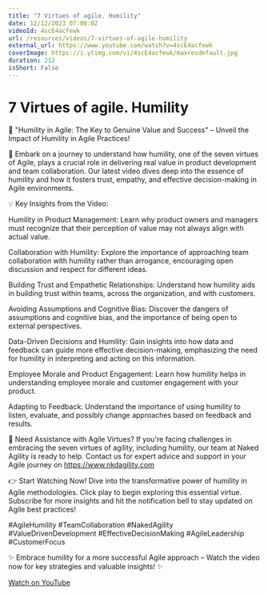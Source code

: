 ```yaml
---
title: "7 Virtues of agile. Humility"
date: 12/12/2023 07:00:02
videoId: 4scE4acfewk
url: /resources/videos/7-virtues-of-agile-humility
external_url: https://www.youtube.com/watch?v=4scE4acfewk
coverImage: https://i.ytimg.com/vi/4scE4acfewk/maxresdefault.jpg
duration: 212
isShort: False
---
```


# 7 Virtues of agile. Humility

🌟 "Humility in Agile: The Key to Genuine Value and Success" – Unveil the Impact of Humility in Agile Practices!

🚀 Embark on a journey to understand how humility, one of the seven virtues of Agile, plays a crucial role in delivering real value in product development and team collaboration. Our latest video dives deep into the essence of humility and how it fosters trust, empathy, and effective decision-making in Agile environments.

💡 Key Insights from the Video:

Humility in Product Management: Learn why product owners and managers must recognize that their perception of value may not always align with actual value.

Collaboration with Humility: Explore the importance of approaching team collaboration with humility rather than arrogance, encouraging open discussion and respect for different ideas.

Building Trust and Empathetic Relationships: Understand how humility aids in building trust within teams, across the organization, and with customers.

Avoiding Assumptions and Cognitive Bias: Discover the dangers of assumptions and cognitive bias, and the importance of being open to external perspectives.

Data-Driven Decisions and Humility: Gain insights into how data and feedback can guide more effective decision-making, emphasizing the need for humility in interpreting and acting on this information.

Employee Morale and Product Engagement: Learn how humility helps in understanding employee morale and customer engagement with your product.

Adapting to Feedback: Understand the importance of using humility to listen, evaluate, and possibly change approaches based on feedback and results.

🔗 Need Assistance with Agile Virtues? If you're facing challenges in embracing the seven virtues of agility, including humility, our team at Naked Agility is ready to help. Contact us for expert advice and support in your Agile journey on https://www.nkdagility.com

👉 Start Watching Now! Dive into the transformative power of humility in Agile methodologies. Click play to begin exploring this essential virtue. Subscribe for more insights and hit the notification bell to stay updated on Agile best practices!

#AgileHumility #TeamCollaboration #NakedAgility #ValueDrivenDevelopment #EffectiveDecisionMaking #AgileLeadership #CustomerFocus

✨ Embrace humility for a more successful Agile approach – Watch the video now for key strategies and valuable insights! ✨

[Watch on YouTube](https://www.youtube.com/watch?v=4scE4acfewk)
